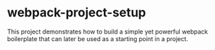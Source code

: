 # webpack-project-setup
This project demonstrates how to build a simple yet powerful webpack boilerplate that can later be used as a starting point in a project.

